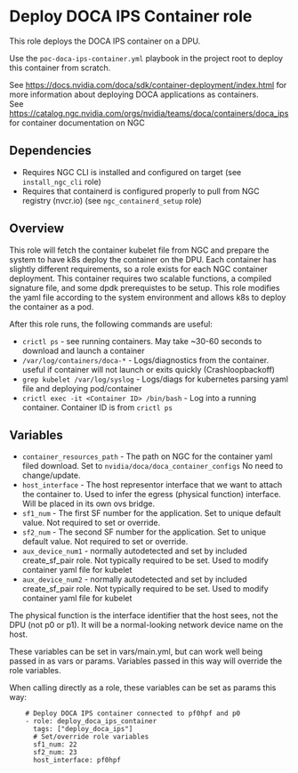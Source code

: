 # Deploy DOCA IPS Container role

This role deploys the DOCA IPS container on a DPU.

Use the `poc-doca-ips-container.yml` playbook in the project root to deploy this container from scratch.  

See https://docs.nvidia.com/doca/sdk/container-deployment/index.html for more information about deploying DOCA applications as containers.  
See https://catalog.ngc.nvidia.com/orgs/nvidia/teams/doca/containers/doca_ips for container documentation on NGC

## Dependencies 
* Requires NGC CLI is installed and configured on target (see `install_ngc_cli` role)
* Requires that containerd is configured properly to pull from NGC registry (nvcr.io) (see `ngc_containerd_setup` role)

## Overview

This role will fetch the container kubelet file from NGC and prepare the system to have k8s deploy the container on the DPU. Each container has slightly different requirements, so a role exists for each NGC container deployment. This container requires two scalable functions, a compiled signature file, and some dpdk prerequistes to be setup. This role modifies the yaml file according to the system environment and allows k8s to deploy the container as a pod.

After this role runs, the following commands are useful:
* `crictl ps` - see running containers. May take ~30-60 seconds to download and launch a container
* `/var/log/containers/doca-*` - Logs/diagnostics from the container. useful if container will not launch or exits quickly (Crashloopbackoff)
* `grep kubelet /var/log/syslog` - Logs/diags for kubernetes parsing yaml file and deploying pod/container
* `crictl exec -it <Container ID> /bin/bash` - Log into a running container. Container ID is from `crictl ps`

## Variables
* `container_resources_path` - The path on NGC for the container yaml filed download. Set to `nvidia/doca/doca_container_configs` No need to change/update.
* `host_interface` - The host representor interface that we want to attach the container to. Used to infer the egress (physical function) interface. Will be placed in its own ovs bridge. 
* `sf1_num` - The first SF number for the application. Set to unique default value. Not required to set or override.
* `sf2_num` - The second SF number for the application. Set to unique default value. Not required to set or override.
* `aux_device_num1` - normally autodetected and set by included create_sf_pair role. Not typically required to be set. Used to modify container yaml file for kubelet
* `aux_device_num2` - normally autodetected and set by included create_sf_pair role. Not typically required to be set. Used to modify container yaml file for kubelet

The physical function is the interface identifier that the host sees, not the DPU (not p0 or p1). It will be a normal-looking network device name on the host. 

These variables can be set in vars/main.yml, but can work well being passed in as vars or params. Variables passed in this way will override the role variables.

When calling directly as a role, these variables can be set as params this way:
```
    # Deploy DOCA IPS container connected to pf0hpf and p0
    - role: deploy_doca_ips_container
      tags: ["deploy_doca_ips"]
      # Set/override role variables
      sf1_num: 22
      sf2_num: 23
      host_interface: pf0hpf
```
